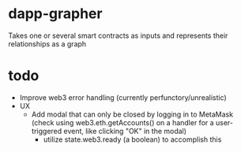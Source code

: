 # dapp-grapher
Takes one or several smart contracts as inputs and represents their relationships as a graph

# todo
- Improve web3 error handling (currently perfunctory/unrealistic)
- UX
    - Add modal that can only be closed by logging in to MetaMask (check using web3.eth.getAccounts() on a handler for a user-triggered event, like clicking "OK" in the modal)
        - utilize state.web3.ready (a boolean) to accomplish this
